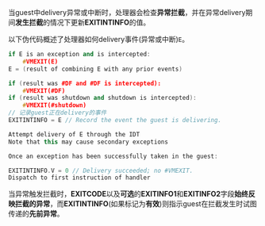 
当guest中delivery异常或中断时，处理器会检查**异常拦截**，并在异常delivery期间**发生拦截**的情况下更新**EXITINTINFO**的值。 

以下伪代码概述了处理器如何delivery事件(异常或中断)`E`。

```cpp
if E is an exception and is intercepted: 
    #VMEXIT(E)
E = (result of combining E with any prior events)

if (result was #DF and #DF is intercepted): 
    #VMEXIT(#DF)
if (result was shutdown and shutdown is intercepted): 
    #VMEXIT(#shutdown)
// 记录guest正在delivery的事件
EXITINTINFO = E // Record the event the guest is delivering.

Attempt delivery of E through the IDT
Note that this may cause secondary exceptions

Once an exception has been successfully taken in the guest:

EXITINTINFO.V = 0 // Delivery succeeded; no #VMEXIT. 
Dispatch to first instruction of handler
```

当异常触发拦截时，**EXITCODE**以及**可选**的**EXITINFO1**和**EXITINFO2**字段**始终反映拦截的异常**，而**EXITINTINFO**(如果标记为**有效**)则指示guest在拦截发生时试图传递的**先前异常**。